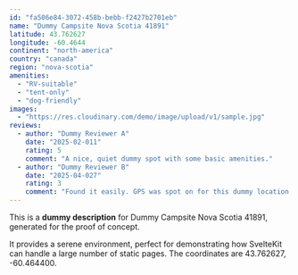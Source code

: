 ```yaml
---
id: "fa506e84-3072-458b-bebb-f2427b2701eb"
name: "Dummy Campsite Nova Scotia 41891"
latitude: 43.762627
longitude: -60.4644
continent: "north-america"
country: "canada"
region: "nova-scotia"
amenities:
  - "RV-suitable"
  - "tent-only"
  - "dog-friendly"
images:
  - "https://res.cloudinary.com/demo/image/upload/v1/sample.jpg"
reviews:
  - author: "Dummy Reviewer A"
    date: "2025-02-011"
    rating: 5
    comment: "A nice, quiet dummy spot with some basic amenities."
  - author: "Dummy Reviewer B"
    date: "2025-04-027"
    rating: 3
    comment: "Found it easily. GPS was spot on for this dummy location."
---
```


This is a **dummy description** for Dummy Campsite Nova Scotia 41891, generated for the proof of concept.

It provides a serene environment, perfect for demonstrating how SvelteKit can handle a large number of static pages. The coordinates are 43.762627, -60.464400.
